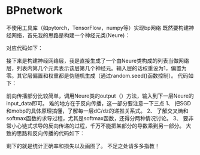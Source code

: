 # BPnetwork
不使用工具库（如pytorch，TensorFlow，numpy等）实现bp网络
既然要构建神经网络，首先我的思路是构建一个神经元类(Neure)：
 
对应代码如下：

 

接下来是构建神经网络层，我是直接生成了一个由Neure类构成的列表当做网络层，列表内第几个元素表示该层第几个神经元。输入层的话权重设为1，偏置为零。其它层偏置和权重都是伪随机生成（通过random.seed()函数控制）。
代码如下：
 

前向传播部分比较简单，调用Neure类的output（）方法，输入到下一层Neure的input_data即可。
难的地方在于反向传播，这一部分要注意一下三点
1、	把SGD和mobp的具体原理搞懂，了解每一层dC/dz的递推关系式。
2、	了解交叉熵和softmax函数的求导过程，尤其是softmax函数，还得分两种情况讨论。
3、	要非常小心链式求导的反向传递的过程，千万不能把某部分的导数乘到另一部分。
大致的思路和反向传播的代码如下：
 
 
 
 
 

剩下的就是统计正确率和损失以及画图了。
不足之处请多多指教！
